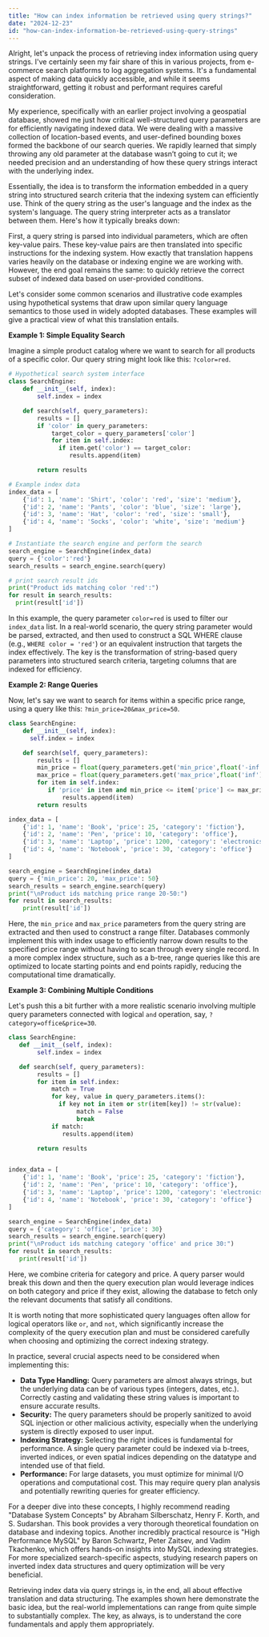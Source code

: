 ```yaml
---
title: "How can index information be retrieved using query strings?"
date: "2024-12-23"
id: "how-can-index-information-be-retrieved-using-query-strings"
---
```


Alright, let's unpack the process of retrieving index information using query strings. I've certainly seen my fair share of this in various projects, from e-commerce search platforms to log aggregation systems. It's a fundamental aspect of making data quickly accessible, and while it seems straightforward, getting it robust and performant requires careful consideration.

My experience, specifically with an earlier project involving a geospatial database, showed me just how critical well-structured query parameters are for efficiently navigating indexed data. We were dealing with a massive collection of location-based events, and user-defined bounding boxes formed the backbone of our search queries. We rapidly learned that simply throwing any old parameter at the database wasn’t going to cut it; we needed precision and an understanding of how these query strings interact with the underlying index.

Essentially, the idea is to transform the information embedded in a query string into structured search criteria that the indexing system can efficiently use. Think of the query string as the user's language and the index as the system's language. The query string interpreter acts as a translator between them. Here's how it typically breaks down:

First, a query string is parsed into individual parameters, which are often key-value pairs. These key-value pairs are then translated into specific instructions for the indexing system. How exactly that translation happens varies heavily on the database or indexing engine we are working with. However, the end goal remains the same: to quickly retrieve the correct subset of indexed data based on user-provided conditions.

Let's consider some common scenarios and illustrative code examples using hypothetical systems that draw upon similar query language semantics to those used in widely adopted databases. These examples will give a practical view of what this translation entails.

**Example 1: Simple Equality Search**

Imagine a simple product catalog where we want to search for all products of a specific color. Our query string might look like this: `?color=red`.

```python
# Hypothetical search system interface
class SearchEngine:
    def __init__(self, index):
        self.index = index

    def search(self, query_parameters):
        results = []
        if 'color' in query_parameters:
            target_color = query_parameters['color']
            for item in self.index:
              if item.get('color') == target_color:
                 results.append(item)

        return results

# Example index data
index_data = [
    {'id': 1, 'name': 'Shirt', 'color': 'red', 'size': 'medium'},
    {'id': 2, 'name': 'Pants', 'color': 'blue', 'size': 'large'},
    {'id': 3, 'name': 'Hat', 'color': 'red', 'size': 'small'},
    {'id': 4, 'name': 'Socks', 'color': 'white', 'size': 'medium'}
]

# Instantiate the search engine and perform the search
search_engine = SearchEngine(index_data)
query = {'color':'red'}
search_results = search_engine.search(query)

# print search result ids
print("Product ids matching color 'red':")
for result in search_results:
  print(result['id'])
```

In this example, the query parameter `color=red` is used to filter our `index_data` list. In a real-world scenario, the query string parameter would be parsed, extracted, and then used to construct a SQL WHERE clause (e.g., `WHERE color = 'red'`) or an equivalent instruction that targets the index effectively. The key is the transformation of string-based query parameters into structured search criteria, targeting columns that are indexed for efficiency.

**Example 2: Range Queries**

Now, let's say we want to search for items within a specific price range, using a query like this: `?min_price=20&max_price=50`.

```python
class SearchEngine:
    def __init__(self, index):
      self.index = index

    def search(self, query_parameters):
        results = []
        min_price = float(query_parameters.get('min_price',float('-inf')))
        max_price = float(query_parameters.get('max_price',float('inf')))
        for item in self.index:
           if 'price' in item and min_price <= item['price'] <= max_price:
               results.append(item)
        return results

index_data = [
    {'id': 1, 'name': 'Book', 'price': 25, 'category': 'fiction'},
    {'id': 2, 'name': 'Pen', 'price': 10, 'category': 'office'},
    {'id': 3, 'name': 'Laptop', 'price': 1200, 'category': 'electronics'},
    {'id': 4, 'name': 'Notebook', 'price': 30, 'category': 'office'}
]

search_engine = SearchEngine(index_data)
query = {'min_price': 20, 'max_price': 50}
search_results = search_engine.search(query)
print("\nProduct ids matching price range 20-50:")
for result in search_results:
    print(result['id'])
```

Here, the `min_price` and `max_price` parameters from the query string are extracted and then used to construct a range filter. Databases commonly implement this with index usage to efficiently narrow down results to the specified price range without having to scan through every single record. In a more complex index structure, such as a b-tree, range queries like this are optimized to locate starting points and end points rapidly, reducing the computational time dramatically.

**Example 3: Combining Multiple Conditions**

Let's push this a bit further with a more realistic scenario involving multiple query parameters connected with logical `and` operation, say, `?category=office&price=30`.

```python
class SearchEngine:
   def __init__(self, index):
        self.index = index

   def search(self, query_parameters):
        results = []
        for item in self.index:
            match = True
            for key, value in query_parameters.items():
              if key not in item or str(item[key]) != str(value):
                   match = False
                   break
            if match:
               results.append(item)

        return results


index_data = [
    {'id': 1, 'name': 'Book', 'price': 25, 'category': 'fiction'},
    {'id': 2, 'name': 'Pen', 'price': 10, 'category': 'office'},
    {'id': 3, 'name': 'Laptop', 'price': 1200, 'category': 'electronics'},
    {'id': 4, 'name': 'Notebook', 'price': 30, 'category': 'office'}
]

search_engine = SearchEngine(index_data)
query = {'category': 'office', 'price': 30}
search_results = search_engine.search(query)
print("\nProduct ids matching category 'office' and price 30:")
for result in search_results:
   print(result['id'])
```

Here, we combine criteria for category and price. A query parser would break this down and then the query execution plan would leverage indices on both category and price if they exist, allowing the database to fetch only the relevant documents that satisfy all conditions.

It is worth noting that more sophisticated query languages often allow for logical operators like `or`, and `not`, which significantly increase the complexity of the query execution plan and must be considered carefully when choosing and optimizing the correct indexing strategy.

In practice, several crucial aspects need to be considered when implementing this:

*   **Data Type Handling:** Query parameters are almost always strings, but the underlying data can be of various types (integers, dates, etc.). Correctly casting and validating these string values is important to ensure accurate results.
*   **Security:** The query parameters should be properly sanitized to avoid SQL injection or other malicious activity, especially when the underlying system is directly exposed to user input.
*   **Indexing Strategy:** Selecting the right indices is fundamental for performance. A single query parameter could be indexed via b-trees, inverted indices, or even spatial indices depending on the datatype and intended use of that field.
*   **Performance:** For large datasets, you must optimize for minimal I/O operations and computational cost. This may require query plan analysis and potentially rewriting queries for greater efficiency.

For a deeper dive into these concepts, I highly recommend reading "Database System Concepts" by Abraham Silberschatz, Henry F. Korth, and S. Sudarshan. This book provides a very thorough theoretical foundation on database and indexing topics. Another incredibly practical resource is "High Performance MySQL" by Baron Schwartz, Peter Zaitsev, and Vadim Tkachenko, which offers hands-on insights into MySQL indexing strategies. For more specialized search-specific aspects, studying research papers on inverted index data structures and query optimization will be very beneficial.
    
Retrieving index data via query strings is, in the end, all about effective translation and data structuring. The examples shown here demonstrate the basic idea, but the real-world implementations can range from quite simple to substantially complex. The key, as always, is to understand the core fundamentals and apply them appropriately.
